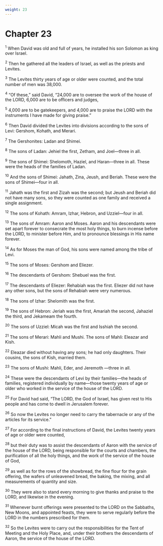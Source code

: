 ```yaml
---
weight: 23
---
```


# Chapter 23

<sup>1</sup> When David was old and full of years, he installed his son Solomon as king over Israel. 

<sup>2</sup> Then he gathered all the leaders of Israel, as well as the priests and Levites. 

<sup>3</sup> The Levites thirty years of age or older were counted, and the total number of men was 38,000. 

<sup>4</sup> “Of these,” said David, “24,000 are to oversee the work of the house of the LORD, 6,000 are to be officers and judges, 

<sup>5</sup> 4,000 are to be gatekeepers, and 4,000 are to praise the LORD with the instruments I have made for giving praise.” 

<sup>6</sup> Then David divided the Levites into divisions according to the sons of Levi: Gershom, Kohath, and Merari. 

<sup>7</sup> The Gershonites: Ladan and Shimei. 

<sup>8</sup> The sons of Ladan: Jehiel the first, Zetham, and Joel—three in all. 

<sup>9</sup> The sons of Shimei: Shelomoth, Haziel, and Haran—three in all. These were the heads of the families of Ladan. 

<sup>10</sup> And the sons of Shimei: Jahath, Zina, Jeush, and Beriah. These were the sons of Shimei—four in all. 

<sup>11</sup> Jahath was the first and Zizah was the second; but Jeush and Beriah did not have many sons, so they were counted as one family and received a single assignment. 

<sup>12</sup> The sons of Kohath: Amram, Izhar, Hebron, and Uzziel—four in all. 

<sup>13</sup> The sons of Amram: Aaron and Moses. Aaron and his descendants were set apart forever to consecrate the most holy things, to burn incense before the LORD, to minister before Him, and to pronounce blessings in His name forever. 

<sup>14</sup> As for Moses the man of God, his sons were named among the tribe of Levi. 

<sup>15</sup> The sons of Moses: Gershom and Eliezer. 

<sup>16</sup> The descendants of Gershom: Shebuel was the first. 

<sup>17</sup> The descendants of Eliezer: Rehabiah was the first. Eliezer did not have any other sons, but the sons of Rehabiah were very numerous. 

<sup>18</sup> The sons of Izhar: Shelomith was the first. 

<sup>19</sup> The sons of Hebron: Jeriah was the first, Amariah the second, Jahaziel the third, and Jekameam the fourth. 

<sup>20</sup> The sons of Uzziel: Micah was the first and Isshiah the second. 

<sup>21</sup> The sons of Merari: Mahli and Mushi. The sons of Mahli: Eleazar and Kish. 

<sup>22</sup> Eleazar died without having any sons; he had only daughters. Their cousins, the sons of Kish, married them. 

<sup>23</sup> The sons of Mushi: Mahli, Eder, and Jeremoth —three in all. 

<sup>24</sup> These were the descendants of Levi by their families—the heads of families, registered individually by name—those twenty years of age or older who worked in the service of the house of the LORD. 

<sup>25</sup> For David had said, “The LORD, the God of Israel, has given rest to His people and has come to dwell in Jerusalem forever. 

<sup>26</sup> So now the Levites no longer need to carry the tabernacle or any of the articles for its service.” 

<sup>27</sup> For according to the final instructions of David, the Levites twenty years of age or older were counted, 

<sup>28</sup> but their duty was to assist the descendants of Aaron with the service of the house of the LORD, being responsible for the courts and chambers, the purification of all the holy things, and the work of the service of the house of God, 

<sup>29</sup> as well as for the rows of the showbread, the fine flour for the grain offering, the wafers of unleavened bread, the baking, the mixing, and all measurements of quantity and size. 

<sup>30</sup> They were also to stand every morning to give thanks and praise to the LORD, and likewise in the evening. 

<sup>31</sup> Whenever burnt offerings were presented to the LORD on the Sabbaths, New Moons, and appointed feasts, they were to serve regularly before the LORD in the numbers prescribed for them. 

<sup>32</sup> So the Levites were to carry out the responsibilities for the Tent of Meeting and the Holy Place, and, under their brothers the descendants of Aaron, the service of the house of the LORD. 


